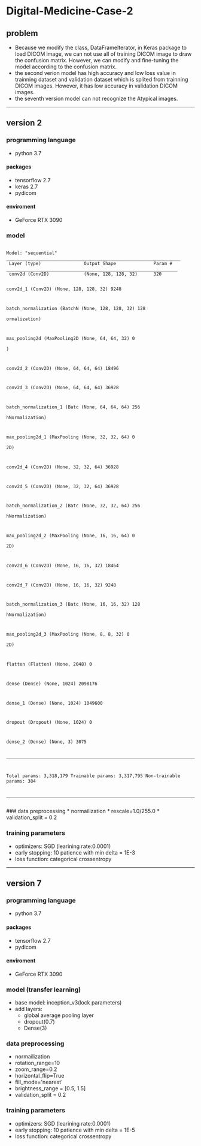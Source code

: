 # Digital-Medicine-Case-2

## problem
* Because we modify the class, DataFrameIterator, in Keras package to load DICOM image, we can not use all of training DICOM image to draw the confusion matrix. However, we can modify and fine-tuning the model according to the confusion matrix.
* the second verion model has high accuracy and low loss value in trainning dataset and validation dataset which is splited from trainning DICOM images. However, it has low accuracy in validation DICOM images.
* the seventh version model can not recognize the Atypical images.

-----

## version 2
### programming language
* python 3.7

#### packages
* tensorflow 2.7
* keras 2.7
* pydicom

#### enviroment
*  GeForce RTX 3090

### model 
<code>
Model: "sequential"
_________________________________________________________________
 Layer (type)                Output Shape              Param #   
________________________________________________________________
 conv2d (Conv2D)             (None, 128, 128, 32)      320       
                                                                 
 conv2d_1 (Conv2D)           (None, 128, 128, 32)      9248      
                                                                 
 batch_normalization (BatchN  (None, 128, 128, 32)     128       
 ormalization)                                                   
                                                                 
 max_pooling2d (MaxPooling2D  (None, 64, 64, 32)       0         
 )                                                               
                                                                 
 conv2d_2 (Conv2D)           (None, 64, 64, 64)        18496     
                                                                 
 conv2d_3 (Conv2D)           (None, 64, 64, 64)        36928     
                                                                 
 batch_normalization_1 (Batc  (None, 64, 64, 64)       256       
 hNormalization)                                                 
                                                                 
 max_pooling2d_1 (MaxPooling  (None, 32, 32, 64)       0         
 2D)                                                             
                                                                 
 conv2d_4 (Conv2D)           (None, 32, 32, 64)        36928     
                                                                 
 conv2d_5 (Conv2D)           (None, 32, 32, 64)        36928     
                                                                 
 batch_normalization_2 (Batc  (None, 32, 32, 64)       256       
 hNormalization)                                                 
                                                                 
 max_pooling2d_2 (MaxPooling  (None, 16, 16, 64)       0         
 2D)                                                             
                                                                 
 conv2d_6 (Conv2D)           (None, 16, 16, 32)        18464     
                                                                 
 conv2d_7 (Conv2D)           (None, 16, 16, 32)        9248      
                                                                 
 batch_normalization_3 (Batc  (None, 16, 16, 32)       128       
 hNormalization)                                                 
                                                                 
 max_pooling2d_3 (MaxPooling  (None, 8, 8, 32)         0         
 2D)                                                             
                                                                 
 flatten (Flatten)           (None, 2048)              0         
                                                                 
 dense (Dense)               (None, 1024)              2098176   
                                                                 
 dense_1 (Dense)             (None, 1024)              1049600   
                                                                 
 dropout (Dropout)           (None, 1024)              0         
                                                                 
 dense_2 (Dense)             (None, 3)                 3075      
                                                                 
_______________________________________________________________
Total params: 3,318,179
Trainable params: 3,317,795
Non-trainable params: 384
___________________________________________________
</code>
### data preprocessing
* normailization
* rescale=1.0/255.0
* validation_split = 0.2

### training parameters
* optimizers: SGD (learining rate:0.0001)
* early stopping: 10 patience with min delta = 1E-3
* loss function: categorical crossentropy

----

## version 7
### programming language
* python 3.7

#### packages
* tensorflow 2.7
* pydicom

#### enviroment
*  GeForce RTX 3090

### model (transfer learning)
* base model: inception_v3(lock parameters)
* add layers: 
   * global average pooling layer
   * dropout(0.7)
   * Dense(3)

### data preprocessing
* normailization
* rotation_range=10
* zoom_range=0.2
* horizontal_flip=True
* fill_mode='nearest'
* brightness_range = [0.5, 1.5]
* validation_split = 0.2

### training parameters
* optimizers: SGD (learining rate:0.0001)
* early stopping: 10 patience with min delta = 1E-5
* loss function: categorical crossentropy

